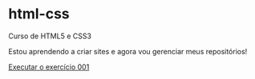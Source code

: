 # html-css
 Curso de HTML5 e CSS3

 Estou aprendendo a criar sites e agora vou gerenciar meus repositórios!

<a href="https://luizvitoralencarsoares.github.io/html-css/exercicios/ex001/Index.html">Executar o exercício 001</a>

